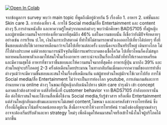 <a href="https://colab.research.google.com/github/nathikayd/BADS7105/blob/main/Homework%2001%20%E2%80%93%20Analysis%20of%20customer%20behaviours/HW01_Costomer_Behaviors.ipynb">
  <img src="https://colab.research.google.com/assets/colab-badge.svg" alt="Open In Colab"/>
</a>

จากข้อมูลการ survey พบว่า main topic ที่พูดถึงมีอยู่ด้วยกัน 5 เรื่องคือ 1. อาหาร 2. แฟชั่นและ Skin care 3. การท่องเที่ยว 4. การใช้ Social media/สื่อ Entertainment และ content ต่างๆ 5.การอ่านหนังสือ และหาความรู้ใหม่ๆจากแหล่งต่างๆ พบว่านักศึกษา BADS7105 ทั้งผู้หญิงและผู้ชายมีความสนใจการท่องเที่ยวมากที่สุดมีถึง 46% แต่ในความชอบนั้น ก็เชื่อว่ายังมีปัจจัยหลายๆอย่างเช่น การเรียน ป.โท, เงินในกระเป๋าสตางค์ ที่ทำให้ไม่สามารถพาตัวเองออกไปเที่ยวได้บ่อยๆ ทั้งที่ชื่นชอบแต่กลับใช้เวลาหลายเดือนกว่าจะได้ไปเที่ยวแต่ละครั้ง แบบนี้คงจะเป็นทริปใหญ่ เดินทางไกล ไม่ก็ไปต่างประเทศ แต่ด้วยสถานการณ์ปัจจุบันที่มีการแพร่ระบาดของเชื้อโควิด ไปเที่ยวไหนก็คงไม่สนุก หลายคนก็เลยพาตัวเองมาให้สนใจในเรื่องอาหาร เพราะน่าจะเป็นเรื่องใกล้ตัวที่ทำให้เราคลายเครียดและมีความสุขได้ อาหารที่ชาวเราชื่นชอบและให้ความสนใจมากที่สุดคือ อาหารญี่ปุ่น มากถึง 39% และส่วนใหญ่จะบริโภคอยู่ 2-3 ครั้งต่อเดือนโดยประมาณ ในทางกลับกันเมื่อมองจากความถี่ของการทำสิ่งต่างๆแม้ว่าจะมีความชื่นชอบและสนใจในเรื่องที่เหมือนกัน แต่ผู้ชายส่วนใหญ่มักจะใช้เวลาไปกับ การใช้ Social media/สื่อ Entertainment ไม่ว่าจะเป็นการท่องโลก youtube, การเล่นเกมส์และการอ่านบทความ online ต่างๆ ในขณะที่ผู้หญิงกลับเน้นไปทาง skin care บำรุงผิว เข้า concept ฉลาดแล้วต้องสวยด้วย แต่สิ่งที่หนึ่งที่ customer behavior จาก BADS7105 กำลังบอกเรานั่นคือ ต่อให้เราสนใจและใช้งานสื่อเพื่อใช้งาน Social media,รับรู้ข่าวสาร หรือเพื่อ Entertainment แต่ส่วนใหญ่กลับมองข้ามและแทบจะไม่เสพย์ content,โฆษณา และละครหลังข่าวจากโทรทัศน์ ซึ่งเรื่องนี้ก็ดูมีแนวโน้มที่จะลดน้อยลงทุกวัน สิ่งนี้อาจจะทำให้วงการโทรทัศน์ รวมถึงช่องสัญญาณต่างๆ อาจจะต้องเริ่มปรับตัวและหา strategy ใหม่ๆ เพื่อดึงดูดให้คนมาสนใจหรือเข้าใจนั่งในใจผู้บริโภคได้มากขึ้น
